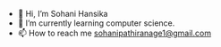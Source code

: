 - 👋 Hi, I’m Sohani Hansika
- 🌱 I’m currently learning computer science.
- 📫 How to reach me sohanipathiranage1@gmail.com



